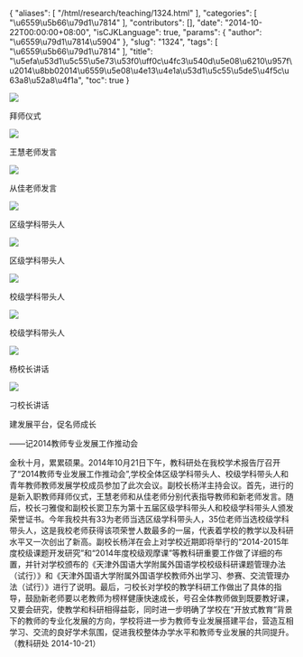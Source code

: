 {
    "aliases": [
        "/html/research/teaching/1324.html"
    ],
    "categories": [
        "\u6559\u5b66\u79d1\u7814"
    ],
    "contributors": [],
    "date": "2014-10-22T00:00:00+08:00",
    "isCJKLanguage": true,
    "params": {
        "author": "\u6559\u79d1\u7814\u5904"
    },
    "slug": "1324",
    "tags": [
        "\u6559\u5b66\u79d1\u7814"
    ],
    "title": "\u5efa\u53d1\u5c55\u5e73\u53f0\uff0c\u4fc3\u540d\u5e08\u6210\u957f\u2014\u8bb02014\u6559\u5e08\u4e13\u4e1a\u53d1\u5c55\u5de5\u4f5c\u63a8\u52a8\u4f1a",
    "toc": true
}

![](https://cdn.tfls.online/mirror/full/0ff0c95ecd30893b64c9b991ddee75d7a568d4a2.jpg)




拜师仪式




![](https://cdn.tfls.online/mirror/full/d6269c7c7d123f33abffc4bb96c885fe74135774.jpg)




王慧老师发言




![](https://cdn.tfls.online/mirror/full/6dc0d5bb6b5e1f21f4d9264d9cab7ff5fed94421.jpg)




从佳老师发言




![](https://cdn.tfls.online/mirror/full/b82bb4d17be9d95cf10890b3c12a231cfc87962b.jpg)




区级学科带头人




![](https://cdn.tfls.online/mirror/full/b567f4a0bf29b951b24d5b27fac3f8f8da901edc.jpg)




区级学科带头人




![](https://cdn.tfls.online/mirror/full/96508390a2a2bac518171867450ddefbd450a3f7.jpg)




校级学科带头人




![](https://cdn.tfls.online/mirror/full/e9b938ffe1c0991b1ea636986a089dfd0efac334.jpg)




校级学科带头人




![](https://cdn.tfls.online/mirror/full/2e9099ae4a47970cbb88fe0376159caa97f9eb5c.jpg)




杨校长讲话




![](https://cdn.tfls.online/mirror/full/d370342b9711808a95c423ffe2a1e9380e6d1260.jpg)




刁校长讲话




  





建发展平台，促名师成长




——记2014教师专业发展工作推动会




金秋十月，累累硕果。2014年10月21日下午，教科研处在我校学术报告厅召开了“2014教师专业发展工作推动会”,学校全体区级学科带头人、校级学科带头人和青年教师教师发展学校成员参加了此次会议。副校长杨洋主持会议。首先，进行的是新入职教师拜师仪式，王慧老师和从佳老师分别代表指导教师和新老师发言。随后，校长刁雅俊和副校长窦卫东为第十五届区级学科带头人和校级学科带头人颁发荣誉证书。今年我校共有33为老师当选区级学科带头人，35位老师当选校级学科带头人，这是我校老师获得该项荣誉人数最多的一届，代表着学校的教学以及科研水平又一次创出了新高。副校长杨洋在会上对学校近期即将举行的“2014-2015年度校级课题开发研究”和“2014年度校级观摩课”等教科研重要工作做了详细的布置，并针对学校颁布的《天津外国语大学附属外国语学校校级科研课题管理办法（试行）》和《天津外国语大学附属外国语学校教师外出学习、参赛、交流管理办法（试行）》进行了说明。最后，刁校长对学校的教学科研工作做出了具体的指导，鼓励新老师要以老教师为榜样健康快速成长，号召全体教师做到既要教好课，又要会研究，使教学和科研相得益彰，同时进一步明确了学校在“开放式教育”背景下的教师的专业化发展的方向，学校将进一步为教师专业发展搭建平台，营造互相学习、交流的良好学术氛围，促进我校整体办学水平和教师专业发展的共同提升。（教科研处 2014-10-21）




  



